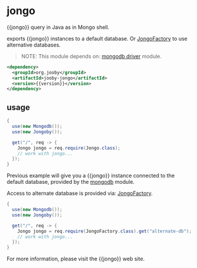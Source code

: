 # jongo

{{jongo}} query in Java as in Mongo shell.

exports {{jongo}} instances to a default database. Or [JongoFactory]({{defdocs}}/mongodb/JongoFactory.html) to use alternative databases.

> NOTE: This module depends on: [mongodb driver]({{gh}}/jooby-mongodb) module.

```xml
<dependency>
  <groupId>org.jooby</groupId>
  <artifactId>jooby-jongo</artifactId>
  <version>{{version}}</version>
</dependency>
```

## usage

```java
{
  use(new Mongodb());
  use(new Jongoby());

  get("/", req -> {
    Jongo jongo = req.require(Jongo.class);
    // work with jongo...
  });
}
```

Previous example will give you a {{jongo}} instance connected to the default database, provided by the [mongodb]({{gh}}/jooby-mongodb)  module.

Access to alternate database is provided via: [JongoFactory]({{defdocs}}/mongodb/JongoFactory.html).

```java
{
  use(new Mongodb());
  use(new Jongoby());

  get("/", req -> {
    Jongo jongo = req.require(JongoFactory.class).get("alternate-db");
    // work with jongo...
  });
}
```

For more information, please visit the {{jongo}} web site.
